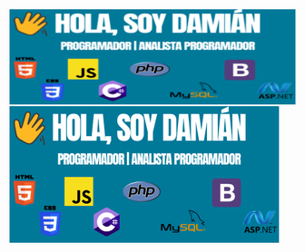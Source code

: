 <img src="https://github.com/Damian-Daporta/Damian-Daporta/blob/main/IMAGEN%20DE%20PORTADA.png">
<img src="https://github.com/Damian-Daporta/Damian-Daporta/blob/main/IMAGEN%20DE%20PORTADA%20(1)%20(1).png">
